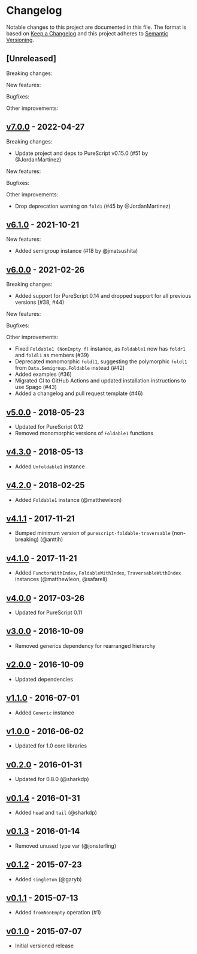 # Changelog

Notable changes to this project are documented in this file. The format is based on [Keep a Changelog](https://keepachangelog.com/en/1.0.0/) and this project adheres to [Semantic Versioning](https://semver.org/spec/v2.0.0.html).

## [Unreleased]

Breaking changes:

New features:

Bugfixes:

Other improvements:

## [v7.0.0](https://github.com/purescript/purescript-nonempty/releases/tag/v7.0.0) - 2022-04-27

Breaking changes:
- Update project and deps to PureScript v0.15.0 (#51 by @JordanMartinez)

New features:

Bugfixes:

Other improvements:
- Drop deprecation warning on `fold1` (#45 by @JordanMartinez)

## [v6.1.0](https://github.com/purescript/purescript-nonempty/releases/tag/v6.0.0) - 2021-10-21

New features:
- Added semigroup instance (#18 by @jmatsushita)

## [v6.0.0](https://github.com/purescript/purescript-nonempty/releases/tag/v6.0.0) - 2021-02-26

Breaking changes:
- Added support for PureScript 0.14 and dropped support for all previous versions (#38, #44)

New features:

Bugfixes:

Other improvements:
- Fixed `Foldable1 (NonEmpty f)` instance, as `Foldable1` now has `foldr1` and `foldl1` as members (#39)
- Deprecated monomorphic `foldl1`, suggesting the polymorphic `foldl1` from `Data.Semigroup.Foldable` instead (#42)
- Added examples (#36)
- Migrated CI to GitHub Actions and updated installation instructions to use Spago (#43)
- Added a changelog and pull request template (#46)

## [v5.0.0](https://github.com/purescript/purescript-nonempty/releases/tag/v5.0.0) - 2018-05-23

- Updated for PureScript 0.12
- Removed monomorphic versions of `Foldable1` functions

## [v4.3.0](https://github.com/purescript/purescript-nonempty/releases/tag/v4.3.0) - 2018-05-13

- Added `Unfoldable1` instance

## [v4.2.0](https://github.com/purescript/purescript-nonempty/releases/tag/v4.2.0) - 2018-02-25

- Added `Foldable1` instance (@matthewleon)

## [v4.1.1](https://github.com/purescript/purescript-nonempty/releases/tag/v4.1.1) - 2017-11-21

- Bumped minimum version of `purescript-foldable-traversable` (non-breaking) (@anttih)

## [v4.1.0](https://github.com/purescript/purescript-nonempty/releases/tag/v4.1.0) - 2017-11-21

- Added `FunctorWithIndex`, `FoldableWithIndex`, `TraversableWithIndex` instances (@matthewleon, @safareli)

## [v4.0.0](https://github.com/purescript/purescript-nonempty/releases/tag/v4.0.0) - 2017-03-26

- Updated for PureScript 0.11

## [v3.0.0](https://github.com/purescript/purescript-nonempty/releases/tag/v3.0.0) - 2016-10-09

- Removed generics dependency for rearranged hierarchy

## [v2.0.0](https://github.com/purescript/purescript-nonempty/releases/tag/v2.0.0) - 2016-10-09

- Updated dependencies

## [v1.1.0](https://github.com/purescript/purescript-nonempty/releases/tag/v1.1.0) - 2016-07-01

- Added `Generic` instance

## [v1.0.0](https://github.com/purescript/purescript-nonempty/releases/tag/v1.0.0) - 2016-06-02

- Updated for 1.0 core libraries

## [v0.2.0](https://github.com/purescript/purescript-nonempty/releases/tag/v0.2.0) - 2016-01-31

- Updated for 0.8.0 (@sharkdp)

## [v0.1.4](https://github.com/purescript/purescript-nonempty/releases/tag/v0.1.4) - 2016-01-31

- Added `head` and `tail` (@sharkdp)

## [v0.1.3](https://github.com/purescript/purescript-nonempty/releases/tag/v0.1.3) - 2016-01-14

- Removed unused type var (@jonsterling)

## [v0.1.2](https://github.com/purescript/purescript-nonempty/releases/tag/v0.1.2) - 2015-07-23

- Added `singleton` (@garyb)

## [v0.1.1](https://github.com/purescript/purescript-nonempty/releases/tag/v0.1.1) - 2015-07-13

- Added `fromNonEmpty` operation (#1)

## [v0.1.0](https://github.com/purescript/purescript-nonempty/releases/tag/v0.1.0) - 2015-07-07

- Initial versioned release
